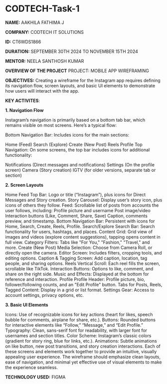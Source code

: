 # CODTECH-Task-1

**NAME:** AAKHILA FATHIMA J

**COMPANY:** CODTECH IT SOLUTIONS

**ID:** CT6WDS1866

**DURATION:** SEPTEMBER 30TH 2024 TO NOVEMBER 15TH 2024

**MENTOR:** NEELA SANTHOSH KUMAR

**OVERVIEW OF THE PROJECT**
PROJECT: MOBILE APP WIREFRAMING

**OBJECTIVES:** Creating a wireframe for the Instagram app requires defining its navigation flow, screen layouts, and basic UI elements to demonstrate how users will interact with the app. 

**KEY ACTIVITES**:

**1. Navigation Flow**

Instagram’s navigation is primarily based on a bottom tab bar, which remains visible on most screens. Here’s a typical flow:

Bottom Navigation Bar: Includes icons for the main sections:

Home (Feed)
Search (Explore)
Create (New Post)
Reels
Profile
Top Navigation: On some screens, the top bar includes icons for additional functionality:

Notifications (Direct messages and notifications)
Settings (On the profile screen)
Camera (Story creation)
IGTV (for older versions, separate tab or section)

**2. Screen Layouts**

Home Feed
Top Bar: Logo or title (“Instagram”), plus icons for Direct Messages and Story creation.
Story Carousel: Display user’s story icon, plus icons of others they follow.
Feed: Scrollable list of posts from accounts the user follows, including:
Profile picture and username
Post image/video
Interaction buttons (Like, Comment, Share, Save)
Caption, comments preview, and timestamp.
Bottom Navigation Bar: Persistent with icons for Home, Search, Create, Reels, Profile.
Search/Explore
Search Bar: Search functionality for users, hashtags, and places.
Content Grid: Grid view of images and videos (explore content suggestions), tapping opens content in full view.
Category Filters: Tabs like "For You," "Fashion," "Travel," and more.
Create (New Post)
Media Selection: Choose from Camera Roll, or directly open the camera.
Editor Screen: Includes filters, cropping tools, and editing options.
Caption & Tagging Screen: Add caption, location, tag people, and sharing options.
Reels
Vertical Scroll: Each reel fills the screen, scrollable like TikTok.
Interaction Buttons: Options to like, comment, and share on the right side.
Music and Effects: Displayed at the bottom for reference and interaction.
Profile
Profile Header: Profile picture, bio, follower/following counts, and an "Edit Profile" button.
Tabs for Posts, Reels, Tagged Content: Display in a grid or list format.
Settings Gear: Access to account settings, privacy options, etc.

**3. Basic UI Elements**

Icons: Use of recognizable icons for key actions (heart for likes, speech bubble for comments, airplane for share, etc.).
Buttons: Rounded buttons for interactive elements like “Follow,” “Message,” and “Edit Profile.”
Typography: Clean, sans-serif font for readability, with larger font for usernames and section titles.
Color Scheme: Instagram’s classic colors (gradient for story ring, blue for links, etc.).
Animations: Subtle animations on like button, new post transitions, and story creation interactions.
Each of these screens and elements work together to provide an intuitive, visually appealing user experience. The wireframe should emphasize clean layouts, ease of navigation, and minimal yet effective use of visual elements to make the experience seamless.

**TECHNOLOGY USED:** FIGMA

